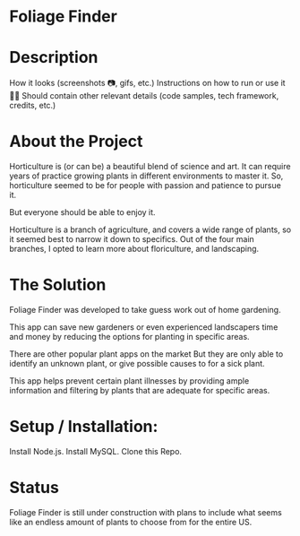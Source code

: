 # Foliage Finder

# Description
How it looks (screenshots 📷, gifs, etc.)
Instructions on how to run or use it👨‍💻
Should contain other relevant details (code samples, tech framework, credits, etc.)

# About the Project
Horticulture is (or can be) a beautiful blend of science and art. 
It  can require years of practice growing plants in different environments to master it.
So, horticulture seemed to be for people with passion and patience to pursue it. 

But everyone should be able to enjoy it.

Horticulture is a branch of agriculture, and covers a wide range of plants, so it seemed best to narrow it down to specifics. Out of the four main branches, I opted to learn more about floriculture, and landscaping.


# The Solution

Foliage Finder was developed to take guess work out of home gardening.

This app can save new gardeners or even experienced landscapers time and money by reducing the options for planting in specific areas.

There are other popular plant apps on the market
But they are only able to identify an unknown plant, 
or give possible causes to for a sick plant. 

This app helps prevent certain plant illnesses by providing ample information and filtering by plants that are adequate for specific areas.


# Setup / Installation: 
Install Node.js.
Install MySQL.
Clone this Repo.

# Status
Foliage Finder is still under construction with plans to include what seems like an endless amount of plants to choose from for the entire US.

